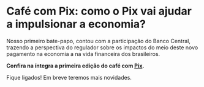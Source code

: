 # Café com Pix: como o Pix vai ajudar a impulsionar a economia?

Nosso primeiro bate-papo, contou com a participação do Banco Central, trazendo a perspectiva do regulador sobre os impactos do meio deste novo pagamento na economia a na vida financeira dos brasileiros.

**Confira na íntegra a primeira edição do café com [Pix](https://empresas.mercadopago.com.br/guia-do-pix).**

Fique ligados! Em breve teremos mais novidades.